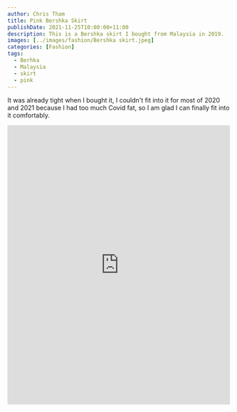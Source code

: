 ```yaml
---
author: Chris Tham
title: Pink Bershka Skirt
publishDate: 2021-11-25T10:00:00+11:00
description: This is a Bershka skirt I bought from Malaysia in 2019.
images: [../images/fashion/Bershka skirt.jpeg]
categories: [Fashion]
tags:
  - Berhka
  - Malaysia
  - skirt
  - pink
---
```

It was already tight when I bought it, I couldn't fit into it for most of 2020 and 2021 because I had too much Covid fat, so I am glad I can finally fit into it comfortably.

<iframe src="https://www.facebook.com/plugins/post.php?href=https%3A%2F%2Fwww.facebook.com%2Fchris1.tham%2Fposts%2Fpfbid02cZguQmwan1CaS5CGthFtQHe75hTNALRRqf1aqo8WavG92w2M1Z6JtE8ATt3ramiTl&show_text=true&width=500" width="500" height="628" style="border:none;overflow:hidden" scrolling="no" frameborder="0" allowfullscreen="true" allow="autoplay; clipboard-write; encrypted-media; picture-in-picture; web-share"></iframe>
